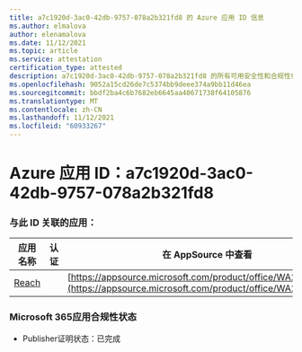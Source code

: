 ```yaml
---
title: a7c1920d-3ac0-42db-9757-078a2b321fd8 的 Azure 应用 ID 信息
ms.author: elmalova
author: elenamalova
ms.date: 11/12/2021
ms.topic: article
ms.service: attestation
certification_type: attested
description: a7c1920d-3ac0-42db-9757-078a2b321fd8 的所有可用安全性和合规性信息。
ms.openlocfilehash: 9052a15cd26de7c5374bb9deee374a9bb11d46ea
ms.sourcegitcommit: bbdf2ba4c6b7682eb6645aa40671738f64105876
ms.translationtype: MT
ms.contentlocale: zh-CN
ms.lasthandoff: 11/12/2021
ms.locfileid: "60933267"
---
```

# <a name="azure-app-id-a7c1920d-3ac0-42db-9757-078a2b321fd8"></a>Azure 应用 ID：a7c1920d-3ac0-42db-9757-078a2b321fd8


### <a name="apps-associated-with-this-id"></a>与此 ID 关联的应用：
| **应用名称** | **认证** | **在 AppSource 中查看** |
|--------------|---------------|-----------------------|
| [Reach](https://docs.microsoft.com/microsoft-365-app-certification/forward/WA200002045) |  | [https://appsource.microsoft.com/product/office/WA200002045](https://appsource.microsoft.com/product/office/WA200002045) |

### <a name="microsoft-365-app-compliance-status"></a>Microsoft 365应用合规性状态
- Publisher证明状态：已完成
